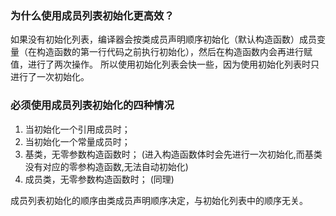 ### 为什么使用成员列表初始化更高效？
如果没有初始化列表，编译器会按类成员声明顺序初始化（默认构造函数）成员变量（在构造函数的第一行代码之前执行初始化），然后在构造函数内会再进行赋值，进行了两次操作。
所以使用初始化列表会快一些，因为使用初始化列表时只进行了一次初始化。

### 必须使用成员列表初始化的四种情况
1. 当初始化一个引用成员时；
2. 当初始化一个常量成员时；
3. 基类，无零参数构造函数时；    (进入构造函数体时会先进行一次初始化,而基类没有对应的零参构造函数,无法自动初始化)
4. 成员类，无零参数构造函数时；  (同理)


成员列表初始化的顺序由类成员声明顺序决定，与初始化列表中的顺序无关。